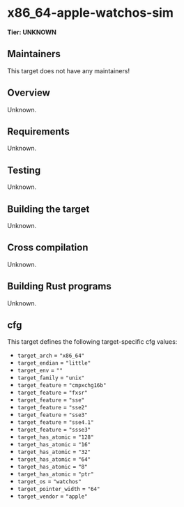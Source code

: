 # x86_64-apple-watchos-sim

**Tier: UNKNOWN**

## Maintainers
This target does not have any maintainers!

## Overview
Unknown.

## Requirements
Unknown.

## Testing
Unknown.

## Building the target
Unknown.

## Cross compilation
Unknown.

## Building Rust programs
Unknown.

## cfg
This target defines the following target-specific cfg values:
- `target_arch` = `"x86_64"`
- `target_endian` = `"little"`
- `target_env` = `""`
- `target_family` = `"unix"`
- `target_feature` = `"cmpxchg16b"`
- `target_feature` = `"fxsr"`
- `target_feature` = `"sse"`
- `target_feature` = `"sse2"`
- `target_feature` = `"sse3"`
- `target_feature` = `"sse4.1"`
- `target_feature` = `"ssse3"`
- `target_has_atomic` = `"128"`
- `target_has_atomic` = `"16"`
- `target_has_atomic` = `"32"`
- `target_has_atomic` = `"64"`
- `target_has_atomic` = `"8"`
- `target_has_atomic` = `"ptr"`
- `target_os` = `"watchos"`
- `target_pointer_width` = `"64"`
- `target_vendor` = `"apple"`

